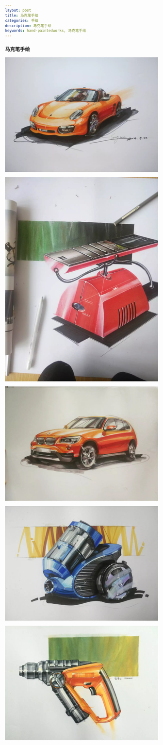 ```yaml
---
layout: post
title: 马克笔手绘
categories: 手绘
description: 马克笔手绘
keywords: hand-paintedworks, 马克笔手绘
---
```


### 马克笔手绘


![](/images/posts/hand-paintedworks/4.jpg)


![](/images/posts/hand-paintedworks/5.jpg)

![](/images/posts/hand-paintedworks/6.jpg)

![](/images/posts/hand-paintedworks/7.jpg)

![](/images/posts/hand-paintedworks/8.jpg)




